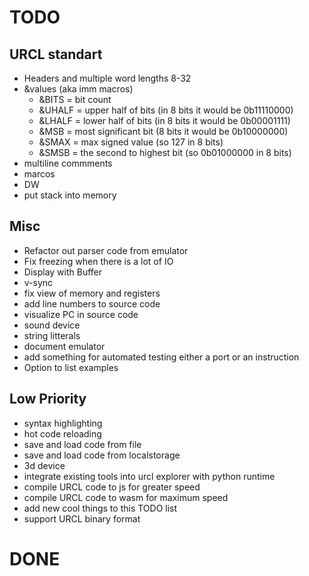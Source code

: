 # TODO
## URCL standart
* Headers and multiple word lengths 8-32
* &values (aka imm macros) 
    * &BITS = bit count
    * &UHALF = upper half of bits (in 8 bits it would be 0b11110000)
    * &LHALF = lower half of bits (in 8 bits it would be 0b00001111)
    * &MSB = most significant bit (8 bits it would be 0b10000000)
    * &SMAX = max signed value (so 127 in 8 bits)
    * &SMSB = the second to highest bit (so 0b01000000 in 8 bits)
* multiline commments
* marcos
* DW
* put stack into memory

## Misc
* Refactor out parser code from emulator
* Fix freezing when there is a lot of IO
* Display with Buffer
* v-sync
* fix view of memory and registers
* add line numbers to source code
* visualize PC in source code
* sound device
* string litterals
* document emulator
* add something for automated testing either a port or an instruction
* Option to list examples

## Low Priority
* syntax highlighting
* hot code reloading
* save and load code from file
* save and load code from localstorage
* 3d device
* integrate existing tools into urcl explorer with python runtime
* compile URCL code to js for greater speed
* compile URCL code to wasm for maximum speed
* add new cool things to this TODO list
* support URCL binary format

# DONE

